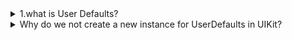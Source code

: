 <details>
    <summary>
        1.what is User Defaults?
    </summary>  
   # UserDefaults in iOS

**UserDefaults** is a built-in storage mechanism in iOS that allows you to save and retrieve small pieces of data persistently. It is ideal for lightweight data storage such as user preferences, app settings, or UI state.

---

## Key Features of UserDefaults

- **Key-Value Storage:** Data is stored as key-value pairs. Example: `UserDefaults.standard.set(true, forKey: "isDarkModeEnabled")`
- **Persistent Storage:** Once saved, data remains available until explicitly removed.
- **Quick and Lightweight:** Best suited for small amounts of data like preferences or settings.
- **Thread-Safe:** Can be safely accessed from multiple threads.

---

## Data Types Supported by UserDefaults

- **Primitive Types:** `Bool`, `Int`, `Float`, `Double`
- **Collections:** `String`, `Array`, `Dictionary`
- **Dates:** `Date`
- **Custom Data:** Encodable data using `Codable`

---

## Common UserDefaults Methods

### Save Data
```swift
UserDefaults.standard.set(true, forKey: "SwitchState")
```
Saves the value `true` under the key `"SwitchState"`.

### Retrieve Data
```swift
let switchState = UserDefaults.standard.bool(forKey: "SwitchState")
```
Retrieves the value associated with the key `"SwitchState"`. Returns `false` if the key does not exist.

### Remove Data
```swift
UserDefaults.standard.removeObject(forKey: "SwitchState")
```
Deletes the value associated with the key `"SwitchState"`.

---

## When to Use UserDefaults

- Save **user preferences** (e.g., theme mode, font size).
- Store **simple app settings** (e.g., last visited screen).
- Persist **small pieces of data** across app sessions.

---

## Limitations of UserDefaults

- **Not for Large Data:** Avoid storing large datasets like images or files. Use Core Data or the file system instead.
- **Not Secure:** Data is not encrypted. Avoid storing sensitive information like passwords or tokens.
- **Performance:** Overloading UserDefaults with too much data can slow performance.

---

## Example: Using UserDefaults

```swift
// Save a user preference
UserDefaults.standard.set("Dark", forKey: "AppTheme")

// Retrieve the preference
let theme = UserDefaults.standard.string(forKey: "AppTheme") ?? "Light"

// Remove the preference
UserDefaults.standard.removeObject(forKey: "AppTheme")
```

### Explanation:
- The app theme is saved as `"Dark"`.
- Later, the theme is retrieved, defaulting to `"Light"` if no value exists.
- Finally, the preference is removed from UserDefaults.

---

By understanding and leveraging UserDefaults, you can create more personalized and persistent user experiences in your iOS applications.


</details>
<details> 
    <summary>Why do we not create a new instance for UserDefaults in UIKit?</summary> <p style="background-color: #f0f8ff; color: #333333;"> In UIKit (and iOS development in general), <code>UserDefaults</code> is a shared system that allows your app to store small amounts of data persistently. The reason we don't create a new instance of <code>UserDefaults</code> is because it is designed to be a <strong>singleton</strong>. <h3>1. Singleton Pattern</h3> <p><code>UserDefaults</code> is a <strong>singleton</strong> class, meaning there is only one instance of it throughout the entire app. The system manages the shared data storage across all parts of the app, ensuring consistency. Creating new instances would lead to separate, unshared storage, which could cause unexpected behavior and data loss or duplication.</p> <h3>2. Access to Shared Storage</h3> <p>The singleton instance of <code>UserDefaults</code> ensures that all settings and preferences are centralized and accessible from any part of the app. By using <code>UserDefaults.standard</code>, you're accessing the shared, globally available instance of the class.</p> <h3>3. Efficient Memory Management</h3> <p>Since <code>UserDefaults</code> is managed as a singleton, it’s optimized for memory and performance. Creating multiple instances would waste resources, as each instance would create its own storage reference and could lead to inefficient memory usage.</p> <h3>4. Convenience</h3> <p>Using <code>UserDefaults.standard</code> allows for a consistent, easy-to-use interface for storing and retrieving small pieces of persistent data, like user preferences, settings, or app state. Having only one instance simplifies the development process and reduces the chance for errors.</p> <h3>Example:</h3> <pre> // Correct approach: Accessing the shared instance UserDefaults.standard.set("value", forKey: "key")
// Wrong approach: Creating a new instance (unnecessary) let userDefaults = UserDefaults() userDefaults.set("value", forKey: "key") </pre>

<p>In summary, the <code>UserDefaults</code> class is designed as a singleton to provide a single, shared instance that can be accessed from anywhere in the app, ensuring data consistency and efficient resource usage. Therefore, we should always use <code>UserDefaults.standard</code>.</p> </p> </details>
